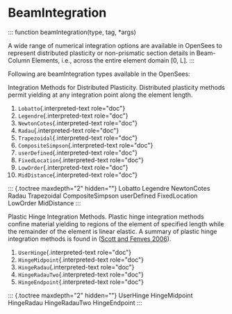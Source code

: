 # BeamIntegration

::: function
beamIntegration(type, tag, \*args)

A wide range of numerical integration options are available in OpenSees
to represent distributed plasticity or non-prismatic section details in
Beam-Column Elements, i.e., across the entire element domain \[0, L\].
:::

Following are beamIntegration types available in the OpenSees:

Integration Methods for Distributed Plasticity. Distributed plasticity
methods permit yielding at any integration point along the element
length.

1.  `Lobatto`{.interpreted-text role="doc"}
2.  `Legendre`{.interpreted-text role="doc"}
3.  `NewtonCotes`{.interpreted-text role="doc"}
4.  `Radau`{.interpreted-text role="doc"}
5.  `Trapezoidal`{.interpreted-text role="doc"}
6.  `CompositeSimpson`{.interpreted-text role="doc"}
7.  `userDefined`{.interpreted-text role="doc"}
8.  `FixedLocation`{.interpreted-text role="doc"}
9.  `LowOrder`{.interpreted-text role="doc"}
10. `MidDistance`{.interpreted-text role="doc"}

::: {.toctree maxdepth="2" hidden=""}
Lobatto Legendre NewtonCotes Radau Trapezoidal CompositeSimpson
userDefined FixedLocation LowOrder MidDistance
:::

Plastic Hinge Integration Methods. Plastic hinge integration methods
confine material yielding to regions of the element of specified length
while the remainder of the element is linear elastic. A summary of
plastic hinge integration methods is found in ([Scott and Fenves
2006]()).

1.  `UserHinge`{.interpreted-text role="doc"}
2.  `HingeMidpoint`{.interpreted-text role="doc"}
3.  `HingeRadau`{.interpreted-text role="doc"}
4.  `HingeRadauTwo`{.interpreted-text role="doc"}
5.  `HingeEndpoint`{.interpreted-text role="doc"}

::: {.toctree maxdepth="2" hidden=""}
UserHinge HingeMidpoint HingeRadau HingeRadauTwo HingeEndpoint
:::

